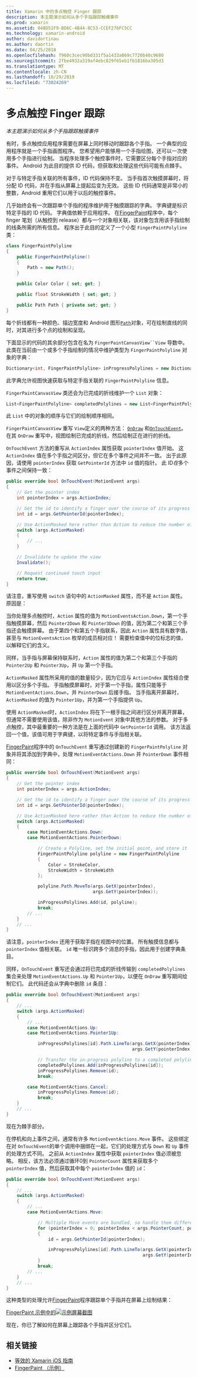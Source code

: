 ```yaml
---
title: Xamarin 中的多点触控 Finger 跟踪
description: 本主题演示如何从多个手指跟踪触摸事件
ms.prod: xamarin
ms.assetid: 048D51F9-BD6C-4B44-8C53-CCEF276FC5CC
ms.technology: xamarin-android
author: davidortinau
ms.author: daortin
ms.date: 04/25/2018
ms.openlocfilehash: f960c3cec90bd331f5a1433a869c7720b40c9680
ms.sourcegitcommit: 2fbe4932a319af4ebc829f65eb1fb1816ba305d3
ms.translationtype: MT
ms.contentlocale: zh-CN
ms.lasthandoff: 10/29/2019
ms.locfileid: "73024269"
---
```

# <a name="multi-touch-finger-tracking"></a>多点触控 Finger 跟踪

_本主题演示如何从多个手指跟踪触摸事件_

有时，多点触控应用程序需要在屏幕上同时移动时跟踪各个手指。 一个典型的应用程序就是一个手指画图程序。 您希望用户能够用一个手指绘图，还可以一次使用多个手指进行绘制。 当程序处理多个触控事件时，它需要区分每个手指对应的事件。 Android 为此目的提供 ID 代码，但获取和处理这些代码可能有点棘手。

对于与特定手指关联的所有事件，ID 代码保持不变。 当手指首次触摸屏幕时，将分配 ID 代码，并在手指从屏幕上提起后变为无效。
这些 ID 代码通常是非常小的整数，Android 重用它们以用于以后的触控事件。

几乎始终会有一次跟踪单个手指的程序维护用于触摸跟踪的字典。 字典键是标识特定手指的 ID 代码。 字典值依赖于应用程序。 在[FingerPaint](https://docs.microsoft.com/samples/xamarin/monodroid-samples/applicationfundamentals-fingerpaint)程序中，每个 finger 笔划（从触控到 release）都与一个对象相关联，该对象包含用该手指绘制的线条所需的所有信息。 程序出于此目的定义了一个小型 `FingerPaintPolyline` 类：

```csharp
class FingerPaintPolyline
{
    public FingerPaintPolyline()
    {
        Path = new Path();
    }

    public Color Color { set; get; }

    public float StrokeWidth { set; get; }

    public Path Path { private set; get; }
}
```

每个折线都有一种颜色、描边宽度和 Android 图形[`Path`](xref:Android.Graphics.Path)对象，可在绘制直线的同时，对其进行多个点的绘制和呈现。

下面显示的代码的其余部分包含在名为 `FingerPaintCanvasView``View` 导数中。 此类在当前由一个或多个手指绘制的情况中维护类型为 `FingerPaintPolyline` 对象的字典：

```csharp
Dictionary<int, FingerPaintPolyline> inProgressPolylines = new Dictionary<int, FingerPaintPolyline>();
```

此字典允许视图快速获取与特定手指关联的 `FingerPaintPolyline` 信息。

`FingerPaintCanvasView` 类还会为已完成的折线维护一个 `List` 对象：

```csharp
List<FingerPaintPolyline> completedPolylines = new List<FingerPaintPolyline>();
```

此 `List` 中的对象的顺序与它们的绘制顺序相同。

`FingerPaintCanvasView` 重写 `View`定义的两种方法： [`OnDraw`](xref:Android.Views.View.OnDraw*)
和[`OnTouchEvent`](xref:Android.Views.View.OnTouchEvent*)。
在其 `OnDraw` 重写中，视图绘制已完成的折线，然后绘制正在进行的折线。

`OnTouchEvent` 方法的重写从 `ActionIndex` 属性获取 `pointerIndex` 值开始。 这 `ActionIndex` 值在多个手指之间区分，但它在多个事件之间并不一致。 出于此原因，请使用 `pointerIndex` 获取 `GetPointerId` 方法中 `id` 值的指针。 此 ID*在*多个事件之间保持一致：

```csharp
public override bool OnTouchEvent(MotionEvent args)
{
    // Get the pointer index
    int pointerIndex = args.ActionIndex;

    // Get the id to identify a finger over the course of its progress
    int id = args.GetPointerId(pointerIndex);

    // Use ActionMasked here rather than Action to reduce the number of possibilities
    switch (args.ActionMasked)
    {
        // ...
    }

    // Invalidate to update the view
    Invalidate();

    // Request continued touch input
    return true;
}
```

请注意，重写使用 `switch` 语句中的 `ActionMasked` 属性，而不是 `Action` 属性。 原因是：

当你处理多点触控时，`Action` 属性的值为 `MotionEventsAction.Down`，第一个手指触摸屏幕，然后 `Pointer2Down` 和 `Pointer3Down` 的值，因为第二个和第三个手指还会触摸屏幕。 由于第四个和第五个手指联系，因此 `Action` 属性具有数字值，甚至与 `MotionEventsAction` 枚举的成员相对应！ 需要检查值中的位标志的值，以解释它们的含义。

同样，当手指与屏幕保持联系时，`Action` 属性的值为第二个和第三个手指的 `Pointer2Up` 和 `Pointer3Up`，并 `Up` 第一个手指。

`ActionMasked` 属性所采用的值的数量较少，因为它应与 `ActionIndex` 属性结合使用以区分多个手指。 手指触摸屏幕时，对于第一个手指，属性只能等于 `MotionEventActions.Down`，并 `PointerDown` 后接手指。 当手指离开屏幕时，`ActionMasked` 的值为 `Pointer1Up`，并为第一个手指提供 `Up`。

使用 `ActionMasked`时，`ActionIndex` 将在下一根手指之间进行区分并离开屏幕，但通常不需要使用该值，除非作为 `MotionEvent` 对象中其他方法的参数。 对于多点触控，其中最重要的一种方法是在上面的代码中 `GetPointerId` 调用。 该方法返回一个值，该值可用于字典键，以将特定事件与手指相关联。

[FingerPaint](https://docs.microsoft.com/samples/xamarin/monodroid-samples/applicationfundamentals-fingerpaint)程序中的 `OnTouchEvent` 重写通过创建新的 `FingerPaintPolyline` 对象并将其添加到字典中，处理 `MotionEventActions.Down` 并 `PointerDown` 事件相同：

```csharp
public override bool OnTouchEvent(MotionEvent args)
{
    // Get the pointer index
    int pointerIndex = args.ActionIndex;

    // Get the id to identify a finger over the course of its progress
    int id = args.GetPointerId(pointerIndex);

    // Use ActionMasked here rather than Action to reduce the number of possibilities
    switch (args.ActionMasked)
    {
        case MotionEventActions.Down:
        case MotionEventActions.PointerDown:

            // Create a Polyline, set the initial point, and store it
            FingerPaintPolyline polyline = new FingerPaintPolyline
            {
                Color = StrokeColor,
                StrokeWidth = StrokeWidth
            };

            polyline.Path.MoveTo(args.GetX(pointerIndex),
                                 args.GetY(pointerIndex));

            inProgressPolylines.Add(id, polyline);
            break;
        // ...
    }
    // ...        
}
```

请注意，`pointerIndex` 还用于获取手指在视图中的位置。 所有触摸信息都与 `pointerIndex` 值相关联。 `id` 唯一标识跨多个消息的手指，因此用于创建字典条目。

同样，`OnTouchEvent` 重写还会通过将已完成的折线传输到 `completedPolylines` 集合来处理 `MotionEventActions.Up` 和 `Pointer1Up`，以便在 `OnDraw` 重写期间绘制它们。 此代码还会从字典中删除 `id` 条目：

```csharp
public override bool OnTouchEvent(MotionEvent args)
{
    // ...
    switch (args.ActionMasked)
    {
        // ...
        case MotionEventActions.Up:
        case MotionEventActions.Pointer1Up:

            inProgressPolylines[id].Path.LineTo(args.GetX(pointerIndex),
                                                args.GetY(pointerIndex));

            // Transfer the in-progress polyline to a completed polyline
            completedPolylines.Add(inProgressPolylines[id]);
            inProgressPolylines.Remove(id);
            break;

        case MotionEventActions.Cancel:
            inProgressPolylines.Remove(id);
            break;
    }
    // ...        
}
```

现在为棘手部分。

在停机和向上事件之间，通常有许多 `MotionEventActions.Move` 事件。 这些绑定在对 `OnTouchEvent`的单个调用中捆绑在一起，它们的处理方式与 `Down` 和 `Up` 事件的处理方式不同。 之前从 `ActionIndex` 属性中获取 `pointerIndex` 值必须被忽略。 相反，该方法必须通过循环0到 `PointerCount` 属性来获取多个 `pointerIndex` 值，然后获取其中每个 `pointerIndex` 值的 `id`：

```csharp
public override bool OnTouchEvent(MotionEvent args)
{
    // ...
    switch (args.ActionMasked)
    {
        // ...
        case MotionEventActions.Move:

            // Multiple Move events are bundled, so handle them differently
            for (pointerIndex = 0; pointerIndex < args.PointerCount; pointerIndex++)
            {
                id = args.GetPointerId(pointerIndex);

                inProgressPolylines[id].Path.LineTo(args.GetX(pointerIndex),
                                                    args.GetY(pointerIndex));
            }
            break;
        // ...
    }
    // ...        
}
```

这种类型的处理允许[FingerPaint](https://docs.microsoft.com/samples/xamarin/monodroid-samples/applicationfundamentals-fingerpaint)程序跟踪单个手指并在屏幕上绘制结果：

[FingerPaint 示例中的![示例屏幕截图](touch-tracking-images/image01.png)](touch-tracking-images/image01.png#lightbox)

现在，你已了解如何在屏幕上跟踪各个手指并区分它们。

## <a name="related-links"></a>相关链接

- [等效的 Xamarin iOS 指南](~/ios/app-fundamentals/touch/touch-tracking.md)
- [FingerPaint （示例）](https://docs.microsoft.com/samples/xamarin/monodroid-samples/applicationfundamentals-fingerpaint)
